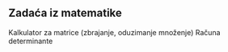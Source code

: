 ## Zadaća iz matematike

Kalkulator za matrice (zbrajanje, oduzimanje množenje)
Računa determinante
